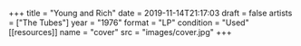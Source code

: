 +++
title = "Young and Rich"
date = 2019-11-14T21:17:03
draft = false
artists = ["The Tubes"]
year = "1976"
format = "LP"
condition = "Used"
[[resources]]
  name = "cover"
  src = "images/cover.jpg"
+++
